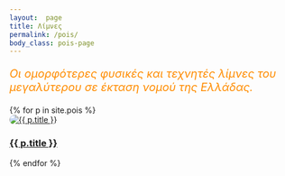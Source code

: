 ```yaml
--- 
layout:  page
title: Λίμνες
permalink: /pois/
body_class: pois-page
---
```

<p style="font-style: italic; font-size: 20px; color: darkorange;">
    Οι ομορφότερες φυσικές και τεχνητές λίμνες του μεγαλύτερου σε έκταση νομού της Ελλάδας.</p>
<div class="image-grid">
  {% for p in site.pois %}
    <div class="photos-item">
      <a href="{{ p.url | relative_url }}">
        <img src="{{ p.image | relative_url }}" alt="{{ p.title }}" style="border-radius: 10px;"/>
        <h3>{{ p.title }}</h3>
      </a>
    </div>
  {% endfor %}
</div>
